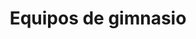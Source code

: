 ---
title: "Equipos de gimnasio"
image: "/IMG-20250907-WA0009.jpg"
alt: "Equipos de gimnasio"
order: 3
---